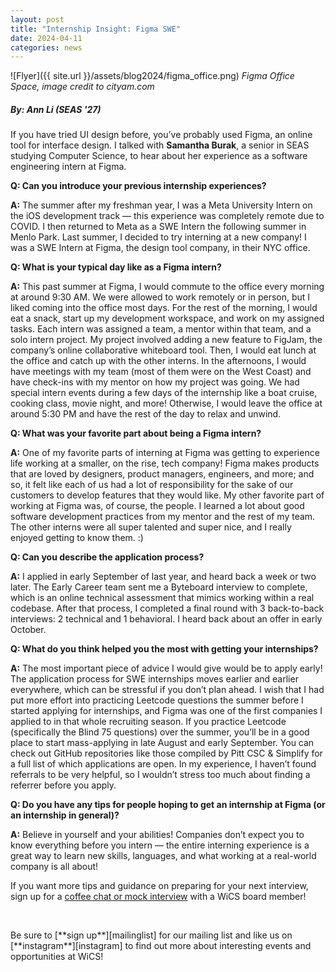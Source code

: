 ```yaml
---
layout: post
title: "Internship Insight: Figma SWE"
date: 2024-04-11
categories: news
---
```


![Flyer]({{ site.url }}/assets/blog2024/figma_office.png)
*Figma Office Space, image credit to cityam.com*

##### By: Ann Li (SEAS '27)

If you have tried UI design before, you’ve probably used Figma, an online tool for interface design. I talked with **Samantha Burak**, a senior in SEAS studying Computer Science, to hear about her experience as a software engineering intern at Figma.

**Q: Can you introduce your previous internship experiences?**

**A:** The summer after my freshman year, I was a Meta University Intern on the iOS development track — this experience was completely remote due to COVID. I then returned to Meta as a SWE Intern the following summer in Menlo Park. Last summer, I decided to try interning at a new company! I was a SWE Intern at Figma, the design tool company, in their NYC office. 

**Q: What is your typical day like as a Figma intern?**

**A:** This past summer at Figma, I would commute to the office every morning at around 9:30 AM. We were allowed to work remotely or in person, but I liked coming into the office most days. For the rest of the morning, I would eat a snack, start up my development workspace, and work on my assigned tasks. Each intern was assigned a team, a mentor within that team, and a solo intern project. My project involved adding a new feature to FigJam, the company’s online collaborative whiteboard tool. Then, I would eat lunch at the office and catch up with the other interns. In the afternoons, I would have meetings with my team (most of them were on the West Coast) and have check-ins with my mentor on how my project was going. We had special intern events during a few days of the internship like a boat cruise, cooking class, movie night, and more! Otherwise, I would leave the office at around 5:30 PM and have the rest of the day to relax and unwind.

**Q: What was your favorite part about being a Figma intern?**

**A:** One of my favorite parts of interning at Figma was getting to experience life working at a smaller, on the rise, tech company! Figma makes products that are loved by designers, product managers, engineers, and more; and so, it felt like each of us had a lot of responsibility for the sake of our customers to develop features that they would like. My other favorite part of working at Figma was, of course, the people. I learned a lot about good software development practices from my mentor and the rest of my team. The other interns were all super talented and super nice, and I really enjoyed getting to know them. :)

**Q: Can you describe the application process?**

**A:** I applied in early September of last year, and heard back a week or two later. The Early Career team sent me a Byteboard interview to complete, which is an online technical assessment that mimics working within a real codebase. After that process, I completed a final round with 3 back-to-back interviews: 2 technical and 1 behavioral. I heard back about an offer in early October.

**Q: What do you think helped you the most with getting your internships?**

**A:** The most important piece of advice I would give would be to apply early! The application process for SWE internships moves earlier and earlier everywhere, which can be stressful if you don’t plan ahead. I wish that I had put more effort into practicing Leetcode questions the summer before I started applying for internships, and Figma was one of the first companies I applied to in that whole recruiting season. If you practice Leetcode (specifically the Blind 75 questions) over the summer, you’ll be in a good place to start mass-applying in late August and early September. You can check out GitHub repositories like those compiled by Pitt CSC & Simplify for a full list of which applications are open. In my experience, I haven’t found referrals to be very helpful, so I wouldn’t stress too much about finding a referrer before you apply. 

**Q: Do you have any tips for people hoping to get an internship at Figma (or an internship in general)?**

**A:** Believe in yourself and your abilities! Companies don’t expect you to know everything before you intern — the entire interning experience is a great way to learn new skills, languages, and what working at a real-world company is all about!


If you want more tips and guidance on preparing for your next interview, sign up for a [coffee chat or mock interview](https://cu-wics.appointlet.com/) with a WiCS board member!


<p>&nbsp;</p>
Be sure to [**sign up**][mailinglist] for our mailing list and like us on [**instagram**][instagram] to find out more about interesting events and opportunities at WiCS! 

[mailinglist]: https://listserv.cuit.columbia.edu/scripts/wa.exe?SUBED1=WICS&A=1
[instagram]:https://www.instagram.com/columbiawics/?utm_source=ig_web_button_share_sheet&igshid=OGQ5ZDc2ODk2ZA==